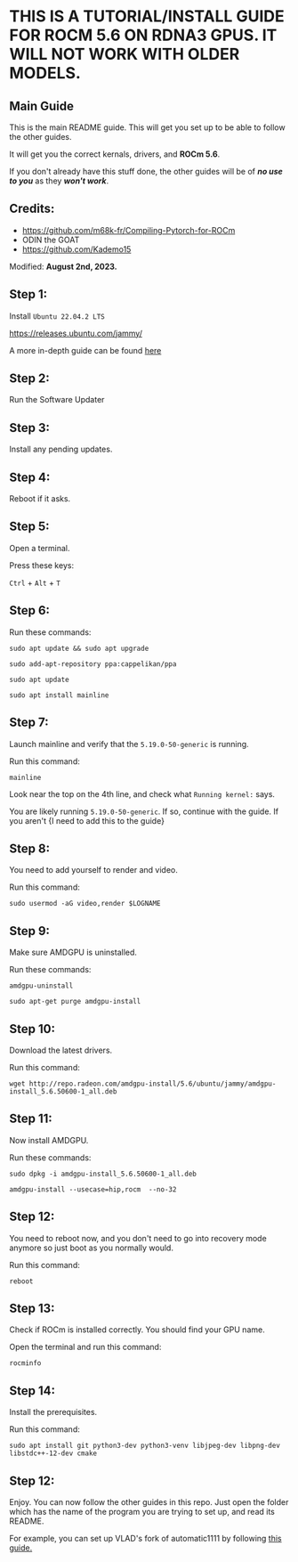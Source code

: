 # THIS IS A TUTORIAL/INSTALL GUIDE FOR ROCM 5.6 ON RDNA3 GPUS. IT WILL NOT WORK WITH OLDER MODELS.
## Main Guide
This is the main README guide. This will get you set up to be able to follow the other guides.

It will get you the correct kernals, drivers, and **ROCm 5.6**.

If you don't already have this stuff done, the other guides will be of ***no use to you*** as they ***won't work***.

## Credits:
- https://github.com/m68k-fr/Compiling-Pytorch-for-ROCm
- ODIN the GOAT
- https://github.com/Kademo15

Modified: **August 2nd, 2023.**

## Step 1:
Install `Ubuntu 22.04.2 LTS`

https://releases.ubuntu.com/jammy/

A more in-depth guide can be found [here](/Ubuntu-From-Windows-10/)

## Step 2:
Run the Software Updater

## Step 3:
Install any pending updates.

## Step 4:
Reboot if it asks.

## Step 5:
Open a terminal.

Press these keys:

`Ctrl` + `Alt` + `T`

## Step 6:
Run these commands:

`sudo apt update && sudo apt upgrade`

`sudo add-apt-repository ppa:cappelikan/ppa`

`sudo apt update`

`sudo apt install mainline`

## Step 7:
Launch mainline and verify that the `5.19.0-50-generic` is running.

Run this command:

`mainline`

Look near the top on the 4th line, and check what `Running kernel:` says.

You are likely running `5.19.0-50-generic`. If so, continue with the guide. If you aren't {I need to add this to the guide}

## Step 8:
You need to add yourself to render and video.

Run this command:

`sudo usermod -aG video,render $LOGNAME`

## Step 9:
Make sure AMDGPU is uninstalled.

Run these commands:

`amdgpu-uninstall`

`sudo apt-get purge amdgpu-install`

## Step 10:
Download the latest drivers.

Run this command:

`wget http://repo.radeon.com/amdgpu-install/5.6/ubuntu/jammy/amdgpu-install_5.6.50600-1_all.deb`

## Step 11:
Now install AMDGPU.

Run these commands:

`sudo dpkg -i amdgpu-install_5.6.50600-1_all.deb`

`amdgpu-install --usecase=hip,rocm  --no-32`

## Step 12:
You need to reboot now, and you don't need to go into recovery mode anymore so just boot as you normally would.

Run this command:

`reboot`

## Step 13:
Check if ROCm is installed correctly. You should find your GPU name.

Open the terminal and run this command:

`rocminfo`

## Step 14:
Install the prerequisites.

Run this command:

`sudo apt install git python3-dev python3-venv libjpeg-dev libpng-dev libstdc++-12-dev cmake`

## Step 12:
Enjoy. You can now follow the other guides in this repo. Just open the folder which has the name of the program you are trying to set up, and read its README.

For example, you can set up VLAD's fork of automatic1111 by following [this guide.](https://github.com/xzuyn/ROCm-Guides/tree/main/VLAD_SD.Next)
